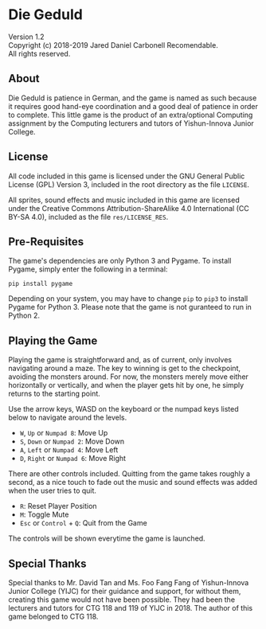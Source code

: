 # ﻿Die Geduld
Version 1.2  
Copyright (c) 2018-2019 Jared Daniel Carbonell Recomendable.  
All rights reserved.

## About
Die Geduld is patience in German, and the game is named as such because it requires good hand-eye coordination and a good deal of patience in order to complete. This little game is the product of an extra/optional Computing assignment by the Computing lecturers and tutors of Yishun-Innova Junior College.

## License
All code included in this game is licensed under the GNU General Public License (GPL) Version 3, included in the root directory as the file `LICENSE`.

All sprites, sound effects and music included in this game are licensed under the Creative Commons Attribution-ShareAlike 4.0 International (CC BY-SA 4.0), included as the file `res/LICENSE_RES`.

## Pre-Requisites
The game's dependencies are only Python 3 and Pygame. To install Pygame, simply enter the following in a terminal:
```
pip install pygame
```  
Depending on your system, you may have to change `pip` to `pip3` to install Pygame for Python 3. Please note that the game is not guranteed to run in Python 2.

## Playing the Game
Playing the game is straightforward and, as of current, only involves navigating around a maze. The key to winning is get to the checkpoint, avoiding the monsters around. For now, the monsters merely move either horizontally or vertically, and when the player gets hit by one, he simply returns to the starting point.

Use the arrow keys, WASD on the keyboard or the numpad keys listed below to navigate around the levels.
* `W`, `Up` or `Numpad 8`: Move Up
* `S`, `Down` or `Numpad 2`: Move Down
* `A`, `Left` or `Numpad 4`: Move Left
* `D`, `Right` or `Numpad 6`: Move Right

There are other controls included. Quitting from the game takes roughly a second, as a nice touch to fade out the music and sound effects was added when the user tries to quit.
* `R`: Reset Player Position
* `M`: Toggle Mute
* `Esc` or `Control` + `Q`: Quit from the Game

The controls will be shown everytime the game is launched.

## Special Thanks
Special thanks to Mr. David Tan and Ms. Foo Fang Fang of Yishun-Innova Junior College (YIJC) for their guidance and support, for without them, creating this game would not have been possible. They had been the lecturers and tutors for CTG 118 and 119 of YIJC in 2018. The author of this game belonged to CTG 118.